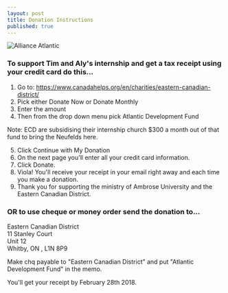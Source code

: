 ```yaml
---
layout: post
title: Donation Instructions
published: true
---
```

![Alliance Atlantic](/images/AllianceAtlantic.png)
### To support Tim and Aly's internship and get a tax receipt using your credit card do this...

1. Go to: https://www.canadahelps.org/en/charities/eastern-canadian-district/
2. Pick either Donate Now or Donate Monthly
3. Enter the amount
4. Then from the drop down menu pick Atlantic Development Fund

Note: ECD are subsidising their internship church $300 a month out of that fund to bring the Neufelds here.

5. Click Continue with My Donation
6. On the next page you'll enter all your credit card information.
8. Click Donate.
9. Viola! You'll receive your receipt in your email right away and each time you make a donation.
10. Thank you for supporting the ministry of Ambrose University and the Eastern Canadian District.

### OR to use cheque or money order send the donation to...

Eastern Canadian District  
11 Stanley Court  
Unit 12  
Whitby, ON , L1N 8P9


Make chq payable to "Eastern Canadian District" and put "Atlantic Development Fund" in the memo.

You'll get your receipt by February 28th 2018.
